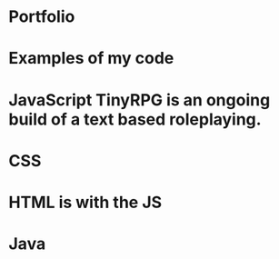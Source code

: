 # Portfolio
# Examples of my code
# JavaScript TinyRPG is an ongoing build of a text based roleplaying.
# CSS
# HTML is with the JS
# Java
